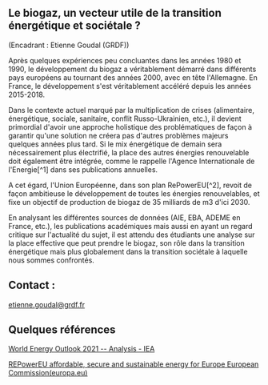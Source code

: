 ## Le biogaz, un vecteur utile de la transition énergétique et sociétale ?

(Encadrant : Etienne Goudal (GRDF))

Après quelques expériences peu concluantes dans les années 1980 et 1990,
le développement du biogaz a véritablement démarré dans différents pays
européens au tournant des années 2000, avec en tête l'Allemagne. En
France, le développement s'est véritablement accéléré depuis les années
2015-2018.

Dans le contexte actuel marqué par la multiplication de crises
(alimentaire, énergétique, sociale, sanitaire, conflit Russo-Ukrainien,
etc.), il devient primordial d'avoir une approche holistique des
problématiques de façon à garantir qu'une solution ne créera pas
d'autres problèmes majeurs quelques années plus tard. Si le mix
énergétique de demain sera nécessairement plus électrifié, la place des
autres énergies renouvelable doit également être intégrée, comme le
rappelle l'Agence Internationale de l'Energie[^1] dans ses publications
annuelles.

A cet égard, l'Union Européenne, dans son plan RePowerEU[^2], revoit de
façon ambitieuse le développement de toutes les énergies renouvelables,
et fixe un objectif de production de biogaz de 35 milliards de m3 d'ici
2030.

En analysant les différentes sources de données (AIE, EBA, ADEME en
France, etc.), les publications académiques mais aussi en ayant un
regard critique sur l'actualité du sujet, il est attendu des étudiants
une analyse sur la place effective que peut prendre le biogaz, son rôle
dans la transition énergétique mais plus globalement dans la transition
sociétale à laquelle nous sommes confrontés.

## Contact :

[etienne.goudal\@grdf.fr](mailto:etienne.goudal@grdf.fr)

## Quelques références

[World Energy Outlook 2021 -- Analysis - IEA](https://www.iea.org/reports/world-energy-outlook-2021)

[REPowerEU affordable, secure and sustainable energy for Europe European Commission(europa.eu)](https://ec.europa.eu/info/strategy/priorities-2019-2024/european-green-deal/repowereu-affordable-secure-and-sustainable-energy-europe_en)
